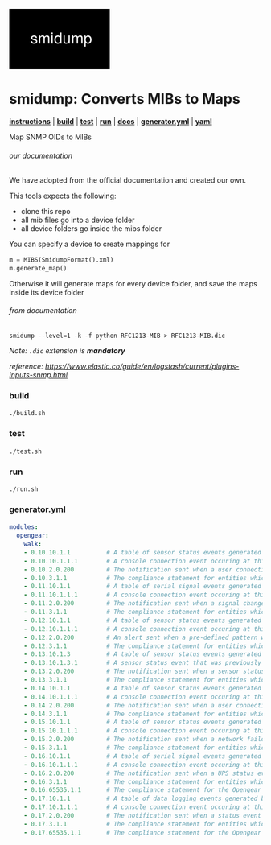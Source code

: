 ![](docs/images/smidump.png)

# smidump: Converts MIBs to Maps

**[instructions](#our-documentation)** | **[build](#build)** | **[test](#test)** | **[run](#run)** | 
**[docs](https://www.elastic.co/guide/en/logstash/current/plugins-inputs-snmp.html)** | 
**[generator.yml](#generatoryml)** | **[yaml](mibs/generator.yml)**

Map SNMP OIDs to MIBs

###### our documentation

We have adopted from the official documentation and created our own.

This tools expects the following:

- clone this repo
- all mib files go into a device folder
- all device folders go inside the mibs folder

You can specify a device to create mappings for

```python
m = MIBS(SmidumpFormat().xml)
m.generate_map()
```

Otherwise it will generate maps for every device folder, and save the maps inside its device folder

###### from documentation
```shell script
smidump --level=1 -k -f python RFC1213-MIB > RFC1213-MIB.dic
```

_Note: `.dic` extension is **mandatory**_

_reference: https://www.elastic.co/guide/en/logstash/current/plugins-inputs-snmp.html_

### build
```shell script
./build.sh
```

### test
```shell script
./test.sh
```

### run
```shell script
./run.sh
```

### generator.yml
```yaml
modules:
  opengear:
    walk:
    - 0.10.10.1.1          # A table of sensor status events generated by this device.
    - 0.10.10.1.1.1        # A console connection event occuring at this device. Each entry is indexed by a message index.
    - 0.10.2.0.200         # The notification sent when a user connection event occurs
    - 0.10.3.1.1           # The compliance statement for entities which implement the Opengear sensor MIB.
    - 0.11.10.1.1          # A table of serial signal events generated by this device.
    - 0.11.10.1.1.1        # A console connection event occuring at this device. Each entry is indexed by a message index.
    - 0.11.2.0.200         # The notification sent when a signal change occurs
    - 0.11.3.1.1           # The compliance statement for entities which implement the Opengear Signal MIB.
    - 0.12.10.1.1          # A table of sensor status events generated by this device.
    - 0.12.10.1.1.1        # A console connection event occuring at this device. Each entry is indexed by a message index.
    - 0.12.2.0.200         # An alert sent when a pre-defined pattern was matched text in a consoles serial character stream
    - 0.12.3.1.1           # The compliance statement for entities which implement the Opengear Pattern MIB.
    - 0.13.10.1.3          # A table of sensor status events generated by this device.
    - 0.13.10.1.3.1        # A sensor status event that was previously generated by this device. Each entry is indexed by a message index.
    - 0.13.2.0.200         # The notification sent when a sensor status event occurs
    - 0.13.3.1.1           # The compliance statement for entities which implement the Opengear sensor MIB.
    - 0.14.10.1.1          # A table of sensor status events generated by this device.
    - 0.14.10.1.1.1        # A console connection event occuring at this device. Each entry is indexed by a message index.
    - 0.14.2.0.200         # The notification sent when a user connection event occurs
    - 0.14.3.1.1           # The compliance statement for entities which implement the Opengear Host MIB.
    - 0.15.10.1.1          # A table of sensor status events generated by this device.
    - 0.15.10.1.1.1        # A console connection event occuring at this device. Each entry is indexed by a message index.
    - 0.15.2.0.200         # The notification sent when a network failover event occurs
    - 0.15.3.1.1           # The compliance statement for entities which implement the Opengear sensor MIB.
    - 0.16.10.1.1          # A table of serial signal events generated by this device.
    - 0.16.10.1.1.1        # A console connection event occuring at this device. Each entry is indexed by a message index.
    - 0.16.2.0.200         # The notification sent when a UPS status event occurs
    - 0.16.3.1.1           # The compliance statement for entities which implement the Opengear UPS MIB.
    - 0.16.65535.1.1       # The compliance statement for the Opengear status MIB.
    - 0.17.10.1.1          # A table of data logging events generated by this device.
    - 0.17.10.1.1.1        # A console connection event occuring at this device. Each entry is indexed by a message index.
    - 0.17.2.0.200         # The notification sent when a status event occurs
    - 0.17.3.1.1           # The compliance statement for entities which implement the Opengear Data Logging MIB.
    - 0.17.65535.1.1       # The compliance statement for the Opengear status MIB.
```
